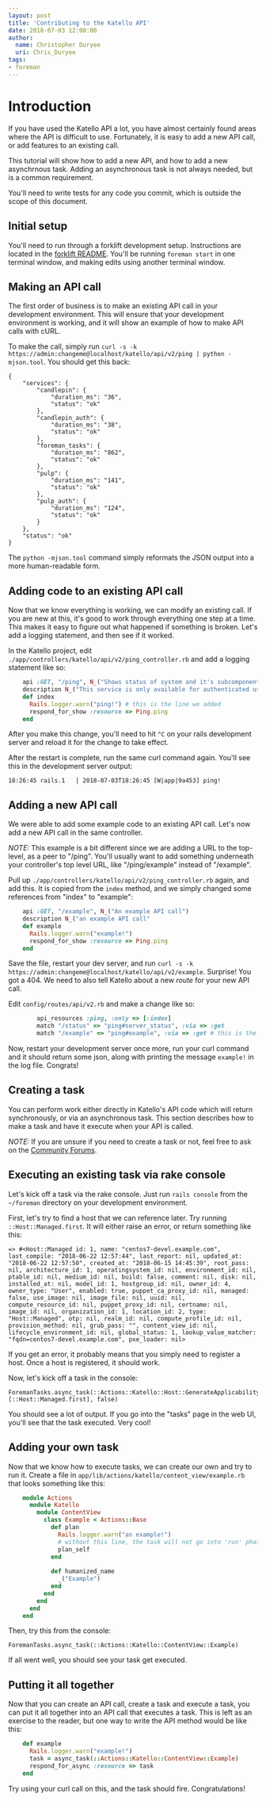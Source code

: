 ```yaml
---
layout: post
title: 'Contributing to the Katello API'
date: 2018-07-03 12:00:00
author: 
  name: Christopher Duryee
  uri: Chris_Duryee 
tags:
- foreman
---
```



# Introduction

If you have used the Katello API a lot, you have almost certainly found areas where the API is difficult to use. Fortunately, it is easy to add a new API call, or add features to an existing call.

This tutorial will show how to add a new API, and how to add a new asynchrnous task. Adding an asynchronous task is not always needed, but is a common requirement.

You'll need to write tests for any code you commit, which is outside the scope of this document.

## Initial setup

You'll need to run through a forklift development setup. Instructions are located in the [forklift README](https://github.com/theforeman/forklift#quickstart). You'll be running `foreman start` in one terminal window, and making edits using another terminal window.

## Making an API call

The first order of business is to make an existing API call in your development environment. This will ensure that your development environment is working, and it will show an example of how to make API calls with cURL.

To make the call, simply run `curl -s -k https://admin:changeme@localhost/katello/api/v2/ping | python -mjson.tool`. You should get this back:

```
{
    "services": {
        "candlepin": {
            "duration_ms": "36",
            "status": "ok"
        },
        "candlepin_auth": {
            "duration_ms": "38",
            "status": "ok"
        },
        "foreman_tasks": {
            "duration_ms": "862",
            "status": "ok"
        },
        "pulp": {
            "duration_ms": "141",
            "status": "ok"
        },
        "pulp_auth": {
            "duration_ms": "124",
            "status": "ok"
        }
    },
    "status": "ok"
}
```

The `python -mjson.tool` command simply reformats the JSON output into a more human-readable form.

## Adding code to an existing API call

Now that we know everything is working, we can modify an existing call. If you are new at this, it's good to work through everything one step at a time. This makes it easy to figure out what happened if something is broken. Let's add a logging statement, and then see if it worked. 

In the Katello project, edit `./app/controllers/katello/api/v2/ping_controller.rb` and add a logging statement like so:

```ruby
    api :GET, "/ping", N_("Shows status of system and it's subcomponents")
    description N_("This service is only available for authenticated users")
    def index
      Rails.logger.warn("ping!") # this is the line we added
      respond_for_show :resource => Ping.ping
    end

```

After you make this change, you'll need to hit `^C` on your rails development server and reload it for the change to take effect.

After the restart is complete, run the same curl command again. You'll see this in the development server output:

```
18:26:45 rails.1   | 2018-07-03T18:26:45 [W|app|9a453] ping! 
```

## Adding a new API call

We were able to add some example code to an existing API call. Let's now add a new API call in the same controller.

*NOTE:* This example is a bit different since we are adding a URL to the top-level, as a peer to "/ping". You'll usually want to add something underneath your controller's top level URL, like "/ping/example" instead of "/example".

Pull up `./app/controllers/katello/api/v2/ping_controller.rb` again, and add this. It is copied from the `index` method, and we simply changed some references from "index" to "example":

```ruby
    api :GET, "/example", N_("An example API call")
    description N_("an example API call"
    def example
      Rails.logger.warn("example!")
      respond_for_show :resource => Ping.ping
    end
```

Save the file, restart your dev server, and run `curl -s -k https://admin:changeme@localhost/katello/api/v2/example`. Surprise! You got a 404. We need to also tell Katello about a new *route* for your new API call.

Edit `config/routes/api/v2.rb` and make a change like so:

```ruby
        api_resources :ping, :only => [:index]
        match "/status" => "ping#server_status", :via => :get
        match "/example" => "ping#example", :via => :get # this is the line we added
```

Now, restart your development server once more, run your curl command and it should return some json, along with printing the message `example!` in the log file. Congrats!


## Creating a task

You can perform work either directly in Katello's API code which will return synchronously, or via an asynchronous task. This section describes how to make a task and have it execute when your API is called.

*NOTE:* If you are unsure if you need to create a task or not, feel free to ask on the [Community Forums](https://community.theforeman.org/c/development).

## Executing an existing task via rake console

Let's kick off a task via the rake console. Just run `rails console` from the `~/foreman` directory on your development environment.

First, let's try to find a host that we can reference later. Try running `::Host::Managed.first`. It will either raise an error, or return something like this:

```
=> #<Host::Managed id: 1, name: "centos7-devel.example.com", last_compile: "2018-06-22 12:57:44", last_report: nil, updated_at: "2018-06-22 12:57:50", created_at: "2018-06-15 14:45:39", root_pass: nil, architecture_id: 1, operatingsystem_id: nil, environment_id: nil, ptable_id: nil, medium_id: nil, build: false, comment: nil, disk: nil, installed_at: nil, model_id: 1, hostgroup_id: nil, owner_id: 4, owner_type: "User", enabled: true, puppet_ca_proxy_id: nil, managed: false, use_image: nil, image_file: nil, uuid: nil, compute_resource_id: nil, puppet_proxy_id: nil, certname: nil, image_id: nil, organization_id: 1, location_id: 2, type: "Host::Managed", otp: nil, realm_id: nil, compute_profile_id: nil, provision_method: nil, grub_pass: "", content_view_id: nil, lifecycle_environment_id: nil, global_status: 1, lookup_value_matcher: "fqdn=centos7-devel.example.com", pxe_loader: nil>
```

If you get an error, it probably means that you simply need to register a host. Once a host is registered, it should work.

Now, let's kick off a task in the console:

```
ForemanTasks.async_task(::Actions::Katello::Host::GenerateApplicability, [::Host::Managed.first], false)
```

You should see a lot of output. If you go into the "tasks" page in the web UI, you'll see that the task executed. Very cool!


## Adding your own task

Now that we know how to execute tasks, we can create our own and try to run it. Create a file in `app/lib/actions/katello/content_view/example.rb` that looks something like this:

```ruby
    module Actions
      module Katello
        module ContentView
          class Example < Actions::Base
            def plan
              Rails.logger.warn("an example!")
              # without this line, the task will not go into 'run' phase after planning.
              plan_self
            end
     
            def humanized_name
              _("Example")
            end
          end
        end
      end
    end

```

Then, try this from the console:


```
ForemanTasks.async_task(::Actions::Katello::ContentView::Example)
```

If all went well, you should see your task get executed.


## Putting it all together

Now that you can create an API call, create a task and execute a task, you can put it all together into an API call that executes a task. This is left as an exercise to the reader, but one way to write the API method would be like this:

```ruby
    def example
      Rails.logger.warn("example!")
      task = async_task(::Actions::Katello::ContentView::Example)
      respond_for_async :resource => task
    end
```

Try using your curl call on this, and the task should fire. Congratulations!
